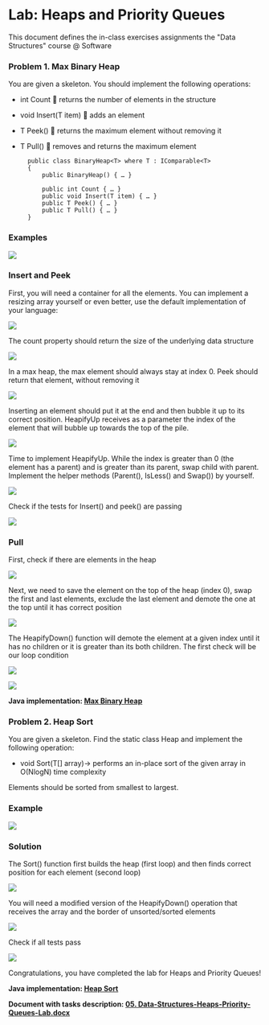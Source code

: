 # Lab: Heaps and Priority Queues

This document defines the in-class exercises assignments the "Data Structures" course @ Software

### Problem 1. Max Binary Heap

You are given a skeleton. You should implement the following operations:

- int Count  returns the number of elements in the structure 
- void Insert(T item)  adds an element
- T Peek()  returns the maximum element without removing it
- T Pull()  removes and returns the maximum element
  
        public class BinaryHeap<T> where T : IComparable<T>
        {
            public BinaryHeap() { … }

            public int Count { … }
            public void Insert(T item) { … }
            public T Peek() { … }
            public T Pull() { … }
        }

### Examples

![](./media/image1.png)

### Insert and Peek

First, you will need a container for all the elements. You can implement a resizing array yourself or even better, use the default implementation of your language: 

![](./media/image2.png)

The count property should return the size of the underlying data structure

![](./media/image3.png)

In a max heap, the max element should always stay at index 0. Peek should return that element, without removing it

![](./media/image4.png)

Inserting an element should put it at the end and then bubble it up to its correct position. HeapifyUp receives as a parameter the index of the element that will bubble up towards the top of the pile.

![](./media/image5.png)

Time to implement HeapifyUp. While the index is greater than 0 (the element has a parent) and is greater than its parent, swap child with parent. Implement the helper methods (Parent(), IsLess() and Swap()) by yourself.

![](./media/image6.png)

Check if the tests for Insert() and peek() are passing

![](./media/image7.png)

### Pull

First, check if there are elements in the heap

![](./media/image8.png)

Next, we need to save the element on the top of the heap (index 0), swap the first and last elements, exclude the last element and demote the one at the top until it has correct position  

![](./media/image9.png)

The HeapifyDown() function will demote the element at a given index until it has no children or it is greater than its both children. The first check will be our loop condition

![](./media/image10.png)

![](./media/image11.png)

<p><b>Java implementation: <a href="./maxbinaryheap">Max Binary Heap</a></b></p>

### Problem 2. Heap Sort

You are given a skeleton. Find the static class Heap and implement the following operation:

- void Sort(T[] array)-> performs an in-place sort of the given array in O(NlogN) time complexity

Elements should be sorted from smallest to largest.

### Example

![](./media/image12.png)

### Solution

The Sort() function first builds the heap (first loop) and then finds correct position for each element (second loop)

![](./media/image13.png)

You will need a modified version of the HeapifyDown() operation that receives the array and the border of unsorted/sorted elements

![](./media/image14.png)

Check if all tests pass

![](./media/image15.png)

Congratulations, you have completed the lab for Heaps and Priority Queues!

<p><b>Java implementation: <a href="./heapsort">Heap Sort</a></b></p>

<p><b>Document with tasks description: <a href="./05. Data-Structures-Heaps-Priority-Queues-Lab.docx">05. Data-Structures-Heaps-Priority-Queues-Lab.docx</a></b></p>